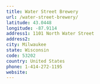 ```yaml
---
title: Water Street Brewery
url: /water-street-brewery/
latitude: 43.0448
longitude: -87.9114
address1: 1101 North Water Street
address2: 
city: Milwaukee
state: Wisconsin
code: 53202
country: United States
phone: 1-414-272-1195
website: 
---
```


